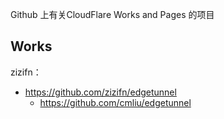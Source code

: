 Github 上有关CloudFlare Works and Pages 的项目

## Works
zizifn：
- https://github.com/zizifn/edgetunnel
  - https://github.com/cmliu/edgetunnel